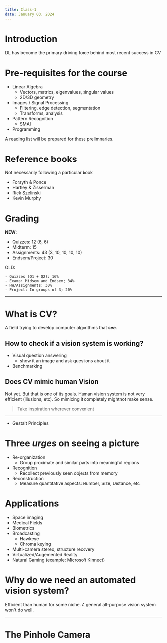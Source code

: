 ```yaml
---
title: Class-1
date: January 03, 2024
---
```


# Introduction

DL has become the primary driving force behind most recent success in CV

# Pre-requisites for the course

- Linear Algebra
    - Vectors, matrics, eigenvalues, singular values
    - 2D/3D geometry
- Images / Signal Processing
    - Filtering, edge detection, segmentation
    - Transforms, analysis
- Pattern Recognition
    - SMAI
- Programming

A reading list will be prepared for these prelimnaries.

# Reference books

Not necessarily following a particular book

- Forsyth & Ponce 
- Hartley & Zisserman
- Rick Szelinski
- Kevin Murphy

# Grading

**NEW**:

- Quizzes: 12 (6, 6) 
- Midterm: 15 
- Assignments: 43 (3, 10, 10, 10, 10) 
- Endsem/Project: 30

OLD:
```
- Quizzes (Q1 + Q2): 16%
- Exams: Midsem and Endsem; 34%
- HW/Assignments: 30%
- Project: In groups of 3; 20%
```

---

# What is CV?

A field trying to develop computer algorithms that ***see***.


## How to check if a vision system is working?

- Visual question answering
    - show it an image and ask questions about it
- Benchmarking

## Does CV mimic human Vision

Not yet. But that is one of its goals.
Human vision system is not very efficient (illusions, etc). So mimicing it completely mightnot make sense.

> Take inspiration wherever convenient

---

- Gestalt Principles

# Three *urges* on seeing a picture

- Re-organization
    - Group proximate and similar parts into meaningful regions
- Recognition
    - Recollect previously seen objects from memory
- Reconstruction
    - Measure quantitative aspects: Number, Size, Distance, etc

# Applications

- Space imaging
- Medical Fields
- Biometrics
- Broadcasting
    - Hawkeye
    - Chroma keying
- Multi-camera stereo, structure recovery
- Virtualized/Augemented Reality
- Natural Gaming (example: Microsoft Kinnect)

# Why do we need an automated vision system?

Efficient than human for some niche. A general all-purpose vision system won't do well.

---

# The Pinhole Camera


